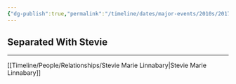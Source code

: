 ```yaml
---
{"dg-publish":true,"permalink":"/timeline/dates/major-events/2010s/2017-04-19-120000/","dgHomeLink":true,"dgPassFrontmatter":false}
---
```


## Separated With Stevie

---

[[Timeline/People/Relationships/Stevie Marie Linnabary|Stevie Marie Linnabary]]
